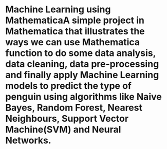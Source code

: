 # Machine Learning using MathematicaA simple project in Mathematica that illustrates the ways we can use Mathematica function to do some data analysis, data cleaning, data pre-processing and finally apply Machine Learning models to predict the type of penguin using algorithms like Naive Bayes, Random Forest, Nearest Neighbours, Support Vector Machine(SVM) and Neural Networks.
